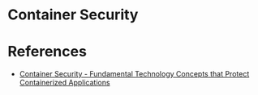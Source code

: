 # Container Security

# References
- [Container Security - Fundamental Technology Concepts that Protect Containerized Applications](https://cdn2.hubspot.net/hubfs/1665891/Assets/Container%20Security%20by%20Liz%20Rice%20-%20OReilly%20Apr%202020.pdf?utm_medium=email&_hsmi=85733108&_hsenc=p2ANqtz-_b9whkbFtHYF-A85sM15K5Ve-sT43EZR0-BFNshMhK86M8h0LRTcEVPSwmZDD_lEYJdhQBpxNecBGpicvRGqMtER0nHm1uWMcpM5vMmcVZnvxlhpE&utm_content=85733108&utm_source=hs_automation)